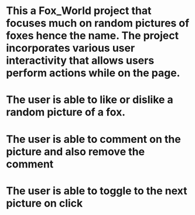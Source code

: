 # This a Fox_World project that focuses much on random pictures of foxes hence the name. The project incorporates various user interactivity that allows users perform actions while on the page.
# The user is able to like or dislike a random picture of a fox.
# The user is able to comment on the picture and also remove the comment
# The user is able to toggle to the next picture on click
